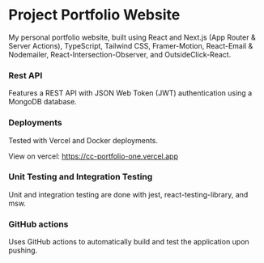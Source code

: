 # Project Portfolio Website
My personal portfolio website, built using React and Next.js (App Router & Server Actions), TypeScript, Tailwind CSS, Framer-Motion, React-Email & Nodemailer, React-Intersection-Observer, and OutsideClick-React.

### Rest API
Features a REST API with JSON Web Token (JWT) authentication using a MongoDB database.

### Deployments
Tested with Vercel and Docker deployments.

View on vercel: https://cc-portfolio-one.vercel.app

### Unit Testing and Integration Testing
Unit and integration testing are done with jest, react-testing-library, and msw.

### GitHub actions
Uses GitHub actions to automatically build and test the application upon pushing.
